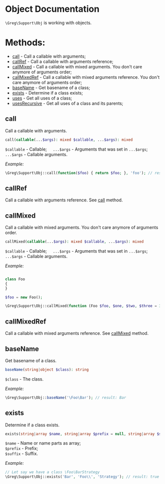 # Object Documentation

`\Greg\Support\Obj` is working with objects.

# Methods:

* [call](#call) - Call a callable with arguments;
* [callRef](#callRef) - Call a callable with arguments reference;
* [callMixed](#callMixed) - Call a callable with mixed arguments. You don't care anymore of arguments order;
* [callMixedRef](#callMixedRef) - Call a callable with mixed arguments reference. You don't care anymore of arguments order;
* [baseName](#baseName) - Get basename of a class;
* [exists](#exists) - Determine if a class exists;
* [uses](#uses) - Get all uses of a class;
* [usesRecursive](#usesRecursive) - Get all uses of a class and its parents;

## call

Call a callable with arguments.

```php
call(callable(...$args): mixed $callable, ...$args): mixed
```

`$callable` - Callable;
&nbsp;&nbsp;&nbsp;&nbsp;`...$args` - Arguments that was set in `...$args`;  
`...$args` - Callable arguments.

_Example:_

```php
\Greg\Support\Obj::call(function($foo) { return $foo; }, 'foo'); // result: foo
```

## callRef

Call a callable with arguments reference. See [call](#call) method.

## callMixed

Call a callable with mixed arguments. You don't care anymore of arguments order.

```php
callMixed(callable(...$args): mixed $callable, ...$args): mixed
```

`$callable` - Callable;
&nbsp;&nbsp;&nbsp;&nbsp;`...$args` - Arguments that was set in `...$args`;  
`...$args` - Callable arguments.

_Example:_

```php

class Foo
{
}

$foo = new Foo();

\Greg\Support\Obj::callMixed(function (Foo $foo, $one, $two, $three = 3) { return func_get_args(); }, 1, $foo, 2); // result: [Foo, 1, 2]
```

## callMixedRef

Call a callable with mixed arguments reference. See [callMixed](#callmixed) method.

## baseName

Get basename of a class.

```php
baseName(string|object $class): string
```

`$class` - The class.

_Example:_

```php
\Greg\Support\Obj::baseName('\Foo\Bar'); // result: Bar
```

## exists

Determine if a class exists.

```php
exists(string|array $name, string|array $prefix = null, string|array $suffix = null): boolean
```

`$name` - Name or name parts as array;  
`$prefix` - Prefix;  
`$suffix` - Suffix.

_Example:_

```php
// Let say we have a class \Foo\BarStrategy
\Greg\Support\Obj::exists('Bar', 'Foo\\', 'Strategy'); // result: true
```
